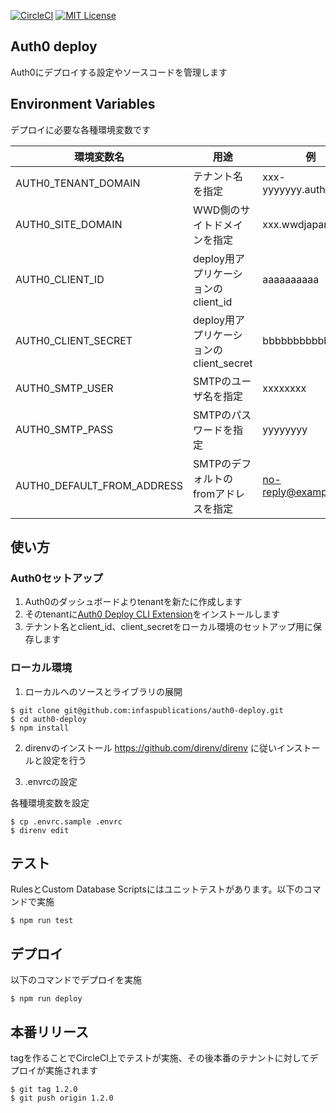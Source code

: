 [![CircleCI](https://circleci.com/gh/infaspublications/auth0-deploy.svg?style=svg&circle-token=e972049af853ac9a4890233a9d52660d00f93d5f)](https://circleci.com/gh/infaspublications/auth0-deploy) [![MIT License](http://img.shields.io/badge/license-MIT-blue.svg?style=flat)](LICENSE)

## Auth0 deploy
Auth0にデプロイする設定やソースコードを管理します

## Environment Variables
デプロイに必要な各種環境変数です

|環境変数名  |用途  |例 |
|---|---|---|
|AUTH0_TENANT_DOMAIN|テナント名を指定|xxx-yyyyyyy.auth0.com|
|AUTH0_SITE_DOMAIN|WWD側のサイトドメインを指定|xxx.wwdjapan.com|
|AUTH0_CLIENT_ID|deploy用アプリケーションのclient_id|aaaaaaaaaa|
|AUTH0_CLIENT_SECRET|deploy用アプリケーションのclient_secret|bbbbbbbbbbbb|
|AUTH0_SMTP_USER|SMTPのユーザ名を指定|xxxxxxxx|
|AUTH0_SMTP_PASS|SMTPのパスワードを指定|yyyyyyyy|
|AUTH0_DEFAULT_FROM_ADDRESS|SMTPのデフォルトのfromアドレスを指定|no-reply@example.com|

## 使い方
### Auth0セットアップ
1. Auth0のダッシュボードよりtenantを新たに作成します
2. そのtenantに[Auth0 Deploy CLI Extension](https://github.com/auth0-extensions/auth0-deploy-cli-extension)をインストールします
3. テナント名とclient_id、client_secretをローカル環境のセットアップ用に保存します

### ローカル環境

1. ローカルへのソースとライブラリの展開

```
$ git clone git@github.com:infaspublications/auth0-deploy.git
$ cd auth0-deploy
$ npm install
```

2. direnvのインストール
https://github.com/direnv/direnv に従いインストールと設定を行う

3. .envrcの設定

各種環境変数を設定
```
$ cp .envrc.sample .envrc
$ direnv edit
```

## テスト
RulesとCustom Database Scriptsにはユニットテストがあります。以下のコマンドで実施

```
$ npm run test
```

## デプロイ

以下のコマンドでデプロイを実施
```
$ npm run deploy
```

## 本番リリース
tagを作ることでCircleCI上でテストが実施、その後本番のテナントに対してデプロイが実施されます

```
$ git tag 1.2.0
$ git push origin 1.2.0
```
